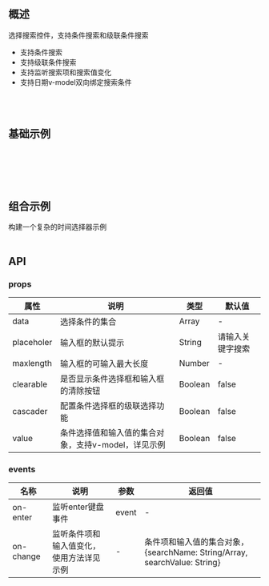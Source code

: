 
## 概述

选择搜索控件，支持条件搜索和级联条件搜索
<ul>
    <li>支持条件搜索</li>
    <li>支持级联条件搜索</li>
    <li>支持监听搜索项和搜索值变化</li>
    <li>支持日期v-model双向绑定搜索条件</li>
</ul>
<br/>
<br/>


## 基础示例

<br/>
<br/>

<template>
    <Card>
        <p class="card-title">基础用法示例</p>
        <template>
            <div class="search-doc">
                <div class="example">
                    <normalSearchExample/>
                </div>
            </div>
        </template>
        <br/>
        <br/>
        <nv-code :content="normalSearchExampleCode">
        </nv-code>
    </Card>
</template>

<br/>
<br/>



## 组合示例

构建一个复杂的时间选择器示例
<br/>
<br/>

<template>
    <Card>
        <p class="card-title">组合用法示例</p>
        <template>
            <div class="search-doc">
                <div class="example">
                    <complexSearchExample/>
                </div>
            </div>
        </template>
        <br/>
        <br/>
        <nv-code :content="complexSearchExampleCode">
        </nv-code>
    </Card>
</template>



## API

### props

| 属性       | 说明                                     | 类型              | 默认值      |
| ---------- | -----------------------------------------| --------------    | ----------- |
| data       | 选择条件的集合                           | Array            | -           |
| placeholer | 输入框的默认提示                         | String           | 请输入关键字搜索 |
| maxlength  | 输入框的可输入最大长度                      | Number            | -         |
| clearable  | 是否显示条件选择框和输入框的清除按钮        | Boolean           | false |
| cascader   | 配置条件选择框的级联选择功能               | Boolean           | false |
| value      | 条件选择值和输入值的集合对象，支持v-model，详见示例  | Boolean           | false |


### events

| 名称       | 说明                                     | 参数         |        返回值      |
| ---------- | -----------------------------------------| ------------ |------------------- |
| on-enter   | 监听enter键盘事件                          | event         | -                 |
| on-change  | 监听条件项和输入值变化，使用方法详见示例      | -            | 条件项和输入值的集合对象，{searchName: String/Array, searchValue: String} |



<script>
import normalSearchExample from  '../../../example/search/normal.vue';
import complexSearchExample from '../../../example/search/complex.vue';

// 基础用法示例代码
const normalSearchExampleCode = `
<template>
    <div>
        <NvSearch :data="options"><\/NvSearch>
    <\/div>
<\/template>

<script>
export default {
    name: 'nvSearchNormalDemo',
    data() {
        return {
            options: [
                {
                    label: '产品线',
                    value: 'products'
                }, 
                {
                    label: '应用名称',
                    value: 'taskName'
                }
            ]
        };
    }
};
<\/script>
<style lang="less">
<\/style>
`;


// 组合示例
const complexSearchExampleCode = `
<template>
    <div>
        <NvSearch
            v-model="value"
            :data="options"
            :cascader="true"
            :clearable="true"
            :placeholder="placeholder"
            @on-change="changeHandler"
        >
        <\/NvSearch>
    <\/div>
<\/template>

<script>
export default {
    name: 'nvSearchComplexDemo',
    data() {
        return {
            cascader: true,
            clearable: true,
            placeholder: '请输入地点名称搜索',
            value: {
                searchName: ['beijing', 'gugong'],
                searchValue: '门票'
            },
            options: [
                {
                    value: 'beijing',
                    label: '北京',
                    children: [
                        {
                            value: 'gugong',
                            label: '故宫'
                        },
                        {
                            value: 'tiantan',
                            label: '天坛'
                        },
                        {
                            value: 'wangfujing',
                            label: '王府井'
                        }
                    ]
                }, 
                {
                    value: 'jiangsu',
                    label: '江苏',
                    children: [
                        {
                            value: 'nanjing',
                            label: '南京',
                            children: [
                                {
                                    value: 'fuzimiao',
                                    label: '夫子庙',
                                }
                            ]
                        },
                        {
                            value: 'suzhou',
                            label: '苏州',
                            children: [
                                {
                                    value: 'zhuozhengyuan',
                                    label: '拙政园',
                                },
                                {
                                    value: 'shizilin',
                                    label: '狮子林',
                                }
                            ]
                        }
                    ]
                }
            ]
        };
    },
    methods: {
        changeHandler(val) {
            // console.log(val);
        }
    }
};
<\/script>

<style lang="less">
<\/style>

`;

export default {
    name: 'datePickerDoc',
    components: {
        normalSearchExample,
        complexSearchExample
    },
    data() {
        return {
            normalSearchExampleCode: normalSearchExampleCode,
            complexSearchExampleCode: complexSearchExampleCode
        }
    }
};
</script>

<style lang="less" >
    .search-doc {
        .example {
            margin: 20px 0;
        }
    }
    .card-title {
        font-weight: 600;
    }
</style>
